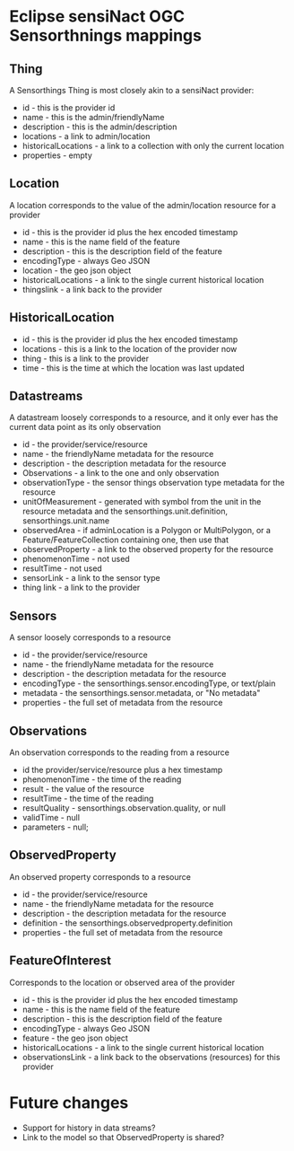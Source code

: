 # Eclipse sensiNact OGC Sensorthnings mappings

## Thing

A Sensorthings Thing is most closely akin to a sensiNact provider:

 * id - this is the provider id
 * name - this is the admin/friendlyName
 * description - this is the admin/description
 * locations - a link to admin/location
 * historicalLocations - a link to a collection with only the current location
 * properties - empty
 
## Location

 A location corresponds to the value of the admin/location resource for a provider

 * id - this is the provider id plus the hex encoded timestamp
 * name - this is the name field of the feature
 * description - this is the description field of the feature
 * encodingType - always Geo JSON
 * location - the geo json object
 * historicalLocations - a link to the single current historical location
 * thingslink - a link back to the provider
 
## HistoricalLocation
 
 * id - this is the provider id plus the hex encoded timestamp
 * locations - this is a link to the location of the provider now
 * thing - this is a link to the provider
 * time - this is the time at which the location was last updated
 
## Datastreams

 A datastream loosely corresponds to a resource, and it only ever has the current data point as its only observation

* id - the provider/service/resource
* name - the friendlyName metadata for the resource
* description - the description metadata for the resource
* Observations - a link to the one and only observation
* observationType - the sensor things observation type metadata for the resource
* unitOfMeasurement - generated with symbol from the unit in the resource metadata and the sensorthings.unit.definition, sensorthings.unit.name
* observedArea - if adminLocation is a Polygon or MultiPolygon, or a Feature/FeatureCollection containing one, then use that
* observedProperty - a link to the observed property for the resource
* phenomenonTime - not used
* resultTime - not used
* sensorLink - a link to the sensor type
* thing link - a link to the provider

## Sensors

 A sensor loosely corresponds to a resource
 
 * id - the provider/service/resource
 * name - the friendlyName metadata for the resource
 * description - the description metadata for the resource
 * encodingType - the sensorthings.sensor.encodingType, or text/plain
 * metadata - the sensorthings.sensor.metadata, or "No metadata"
 * properties - the full set of metadata from the resource
 
## Observations

 An observation corresponds to the reading from a resource
 
  * id the provider/service/resource plus a hex timestamp
  * phenomenonTime - the time of the reading
  * result - the value of the resource
  * resultTime - the time of the reading
  * resultQuality - sensorthings.observation.quality, or null
  * validTime - null
  * parameters - null;
 

## ObservedProperty

 An observed property corresponds to a resource
 
 * id - the provider/service/resource
 * name - the friendlyName metadata for the resource
 * description - the description metadata for the resource
 * definition - the sensorthings.observedproperty.definition
 * properties - the full set of metadata from the resource

## FeatureOfInterest

 Corresponds to the location or observed area of the provider
 
 * id - this is the provider id plus the hex encoded timestamp
 * name - this is the name field of the feature
 * description - this is the description field of the feature
 * encodingType - always Geo JSON
 * feature - the geo json object
 * historicalLocations - a link to the single current historical location
 * observationsLink - a link back to the observations (resources) for this provider

 
# Future changes
 
 * Support for history in data streams?
 * Link to the model so that ObservedProperty is shared? 